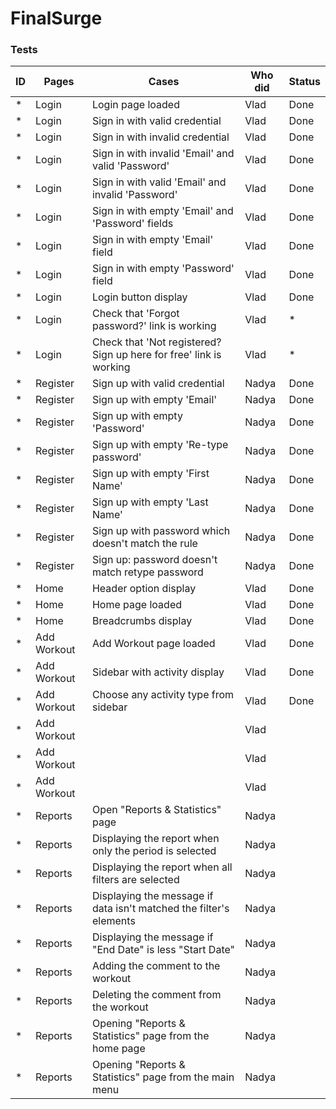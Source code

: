 # FinalSurge

### Tests

| ID  | Pages       | Cases                                                              | Who did | Status | 
|-----|-------------|--------------------------------------------------------------------|---------|--------|
| *   | Login       | Login page loaded                                                  | Vlad    | Done   |
| *   | Login       | Sign in with valid credential                                      | Vlad    | Done   |
| *   | Login       | Sign in with invalid credential                                    | Vlad    | Done   |
| *   | Login       | Sign in with invalid 'Email' and valid 'Password'                  | Vlad    | Done   |
| *   | Login       | Sign in with valid 'Email' and invalid 'Password'                  | Vlad    | Done   |
| *   | Login       | Sign in with empty 'Email' and 'Password' fields                   | Vlad    | Done   |
| *   | Login       | Sign in with empty 'Email' field                                   | Vlad    | Done   |
| *   | Login       | Sign in with empty 'Password' field                                | Vlad    | Done   |
| *   | Login       | Login button display                                               | Vlad    | Done   |
| *   | Login       | Check that 'Forgot password?' link is working                      | Vlad    | *      |
| *   | Login       | Check that 'Not registered? Sign up here for free' link is working | Vlad    | *      |
| *   | Register    | Sign up with valid credential                                      | Nadya   | Done   |
| *   | Register    | Sign up with empty 'Email'                                         | Nadya   | Done   |
| *   | Register    | Sign up with empty 'Password'                                      | Nadya   | Done   |
| *   | Register    | Sign up with empty 'Re-type password'                              | Nadya   | Done   |
| *   | Register    | Sign up with empty 'First Name'                                    | Nadya   | Done   |
| *   | Register    | Sign up with empty 'Last Name'                                     | Nadya   | Done   |
| *   | Register    | Sign up with password which doesn't match the rule                 | Nadya   | Done   |
| *   | Register    | Sign up: password doesn't match retype password                    | Nadya   | Done   |
| *   | Home        | Header option display                                              | Vlad    | Done   |
| *   | Home        | Home page loaded                                                   | Vlad    | Done   |
| *   | Home        | Breadcrumbs display                                                | Vlad    | Done   |
| *   | Add Workout | Add Workout page loaded                                            | Vlad    | Done   |
| *   | Add Workout | Sidebar with activity display                                      | Vlad    | Done   |
| *   | Add Workout | Choose any activity type from sidebar                              | Vlad    | Done   |
| *   | Add Workout |                                                                    | Vlad    |        |
| *   | Add Workout |                                                                    | Vlad    |        |
| *   | Add Workout |                                                                    | Vlad    |        |
| *   | Reports     | Open "Reports & Statistics" page                                   | Nadya   |        |
| *   | Reports     | Displaying the report when only the period is selected             | Nadya   |        |
| *   | Reports     | Displaying the report when all filters are selected                | Nadya   |        |
| *   | Reports     | Displaying the message if data isn't matched the filter's elements | Nadya   |        |
| *   | Reports     | Displaying the message if "End Date" is less "Start Date"          | Nadya   |        |
| *   | Reports     | Adding the comment to the workout                                  | Nadya   |        |
| *   | Reports     | Deleting the comment from the workout                              | Nadya   |        |
| *   | Reports     | Opening "Reports & Statistics" page from the home page             | Nadya   |        |
| *   | Reports     | Opening "Reports & Statistics" page from the main menu             | Nadya   |        |